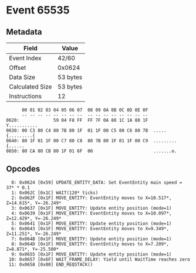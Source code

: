 # Event 65535

## Metadata

| Field           | Value    |
|-----------------|----------|
| Event Index     | 42/60    |
| Offset          | 0x0624   |
| Data Size       | 53 bytes |
| Calculated Size | 53 bytes |
| Instructions    | 12       |

```
      00 01 02 03 04 05 06 07  08 09 0A 0B 0C 0D 0E 0F
      -- -- -- -- -- -- -- --  -- -- -- -- -- -- -- --
0620:             59 04 F8 FF  FF 7F 0A 80 1C 1A 80 1F      Y...........
0630: 00 C3 80 C4 80 7B 80 1F  01 1F 00 C5 80 C6 80 7B  .....{.........{
0640: 80 1F 01 1F 00 C7 80 C8  80 7B 80 1F 01 1F 00 C9  .........{......
0650: 80 CA 80 CB 80 1F 01 6F  00                       .......o.       
```

## Opcodes

```
  0: 0x0624 [0x59] UPDATE_ENTITY_DATA: Set EventEntity main speed = 37* * 0.1
  1: 0x062C [0x1C] WAIT(120* ticks)
  2: 0x062F [0x1F] MOVE_ENTITY: EventEntity moves to X=10.517*, Z=14.615*, Y=-26.249*
  3: 0x0637 [0x1F] MOVE_ENTITY: Update entity position (mode=1)
  4: 0x0639 [0x1F] MOVE_ENTITY: EventEntity moves to X=10.097*, Z=12.429*, Y=-26.249*
  5: 0x0641 [0x1F] MOVE_ENTITY: Update entity position (mode=1)
  6: 0x0643 [0x1F] MOVE_ENTITY: EventEntity moves to X=9.349*, Z=11.251*, Y=-26.249*
  7: 0x064B [0x1F] MOVE_ENTITY: Update entity position (mode=1)
  8: 0x064D [0x1F] MOVE_ENTITY: EventEntity moves to X=7.209*, Z=8.871*, Y=-25.500*
  9: 0x0655 [0x1F] MOVE_ENTITY: Update entity position (mode=1)
 10: 0x0657 [0x6F] WAIT_FRAME_DELAY: Yield until WaitTime reaches zero
 11: 0x0658 [0x00] END_REQSTACK()
```
